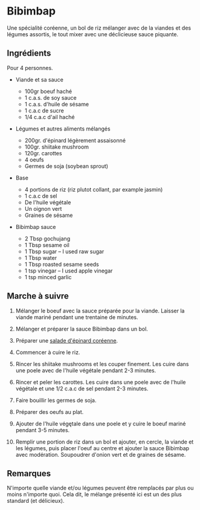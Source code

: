 Bibimbap
========

Une spécialité coréenne, un bol de riz mélanger avec de la viandes et
des légumes assortis, le tout mixer avec une déclicieuse sauce
piquante.

Ingrédients
-----------

Pour 4 personnes.

- Viande et sa sauce
  * 100gr boeuf haché
  * 1 c.a.s. de soy sauce
  * 1 c.a.s. d'huile de sésame
  * 1 c.a.c de sucre
  * 1/4 c.a.c d'ail haché

- Légumes et autres aliments mélangés
  * 200gr. d'épinard légèrement assaisonné
  * 100gr. shiitake mushroom
  * 120gr. carottes
  * 4 oeufs
  * Germes de soja (soybean sprout)

- Base
  * 4 portions de riz (riz plutot collant, par example jasmin)
  * 1 c.a.c de sel 
  * De l'huile végétale
  * Un oignon vert
  * Graines de sésame

- Bibimbap sauce
  * 2 Tbsp gochujang
  * 1 Tbsp sesame oil
  * 1 Tbsp sugar – I used raw sugar
  * 1 Tbsp water
  * 1 Tbsp roasted sesame seeds
  * 1 tsp vinegar – I used apple vinegar
  * 1 tsp minced garlic

Marche à suivre
---------------

1. Mélanger le boeuf avec la sauce préparée pour la viande. Laisser la
   viande mariné pendant une trentaine de minutes.

2. Mélanger et préparer la sauce Bibimbap dans un bol.

3. Préparer une [salade d'épinard coréenne](/salade_epinard_coreenne.md).

4. Commencer à cuire le riz.

5. Rincer les shiitake mushrooms et les couper finement. Les cuire dans une
   poele avec de l'huile végétale pendant 2-3 minutes.

6. Rincer et peler les carottes. Les cuire dans une poele avec de l'huile
   végétale et une 1/2 c.a.c de sel pendant 2-3 minutes.

7. Faire bouillir les germes de soja.

8. Préparer des oeufs au plat.

9. Ajouter de l'huile végętale dans une poele et y cuire le boeuf mariné
   pendant 3-5 minutes.

10. Remplir une portion de riz dans un bol et ajouter, en cercle, la viande et
    les légumes, puis placer l'oeuf au centre et ajouter la sauce Bibimbap avec
    modération. Soupoudrer d'onion vert et de graines de sésame.

Remarques
---------

N'importe quelle viande et/ou légumes peuvent être remplacés par plus ou moins
n'importe quoi. Cela dit, le mélange présenté ici est un des plus standard (et
délicieux).
